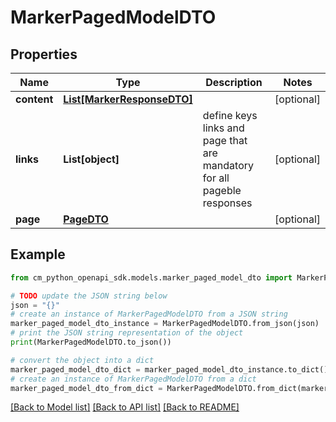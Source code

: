 # MarkerPagedModelDTO


## Properties

Name | Type | Description | Notes
------------ | ------------- | ------------- | -------------
**content** | [**List[MarkerResponseDTO]**](MarkerResponseDTO.md) |  | [optional] 
**links** | **List[object]** | define keys links and page that are mandatory for all pageble responses | [optional] 
**page** | [**PageDTO**](PageDTO.md) |  | [optional] 

## Example

```python
from cm_python_openapi_sdk.models.marker_paged_model_dto import MarkerPagedModelDTO

# TODO update the JSON string below
json = "{}"
# create an instance of MarkerPagedModelDTO from a JSON string
marker_paged_model_dto_instance = MarkerPagedModelDTO.from_json(json)
# print the JSON string representation of the object
print(MarkerPagedModelDTO.to_json())

# convert the object into a dict
marker_paged_model_dto_dict = marker_paged_model_dto_instance.to_dict()
# create an instance of MarkerPagedModelDTO from a dict
marker_paged_model_dto_from_dict = MarkerPagedModelDTO.from_dict(marker_paged_model_dto_dict)
```
[[Back to Model list]](../README.md#documentation-for-models) [[Back to API list]](../README.md#documentation-for-api-endpoints) [[Back to README]](../README.md)


